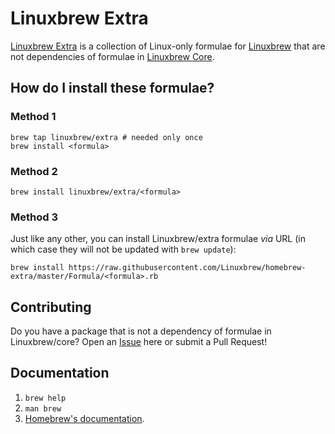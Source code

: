 # Linuxbrew Extra

[Linuxbrew Extra](https://github.com/Linuxbrew/homebrew-extra) is a collection of
Linux-only formulae for [Linuxbrew](https://github.com/Linuxbrew/brew) that are not dependencies of formulae
in [Linuxbrew Core](https://github.com/Linuxbrew/homebrew-core).

## How do I install these formulae?

### Method 1
```
brew tap linuxbrew/extra # needed only once
brew install <formula>
```

### Method 2
```
brew install linuxbrew/extra/<formula>
```

### Method 3

Just like any other, you can install Linuxbrew/extra formulae _via_ URL (in which case they will not be updated with `brew update`):

```
brew install https://raw.githubusercontent.com/Linuxbrew/homebrew-extra/master/Formula/<formula>.rb
```

## Contributing

Do you have a package that is not a dependency of formulae in Linuxbrew/core?
Open an [Issue](https://github.com/Linuxbrew/homebrew-extra/issues/new) here or submit a Pull Request!

## Documentation

1. `brew help`
2. `man brew`
3. [Homebrew's documentation](https://github.com/Homebrew/brew/tree/master/docs#readme).
